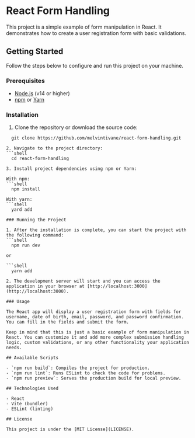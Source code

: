 # React Form Handling

This project is a simple example of form manipulation in React. It demonstrates how to create a user registration form with basic validations.

## Getting Started

Follow the steps below to configure and run this project on your machine.

### Prerequisites

- [Node.js](https://nodejs.org/) (v14 or higher)
- [npm](https://www.npmjs.com/) or [Yarn](https://yarnpkg.com/)

### Installation

1. Clone the repository or download the source code:
```shell
  git clone https://github.com/melvintivane/react-form-handling.git

2. Navigate to the project directory:
```shell
  cd react-form-handling

3. Install project dependencies using npm or Yarn:

With npm:
```shell
  npm install

With yarn:
```shell
  yard add

### Running the Project

1. After the installation is complete, you can start the project with the following command:
```shell
  npm run dev

or

```shell
  yarn add

2. The development server will start and you can access the application in your browser at [http://localhost:3000](http://localhost:3000).

### Usage

The React app will display a user registration form with fields for username, date of birth, email, password, and password confirmation. You can fill in the fields and submit the form.

Keep in mind that this is just a basic example of form manipulation in React. You can customize it and add more complex submission handling logic, custom validations, or any other functionality your application needs.

## Available Scripts

- `npm run build`: Compiles the project for production.
- `npm run lint`: Runs ESLint to check the code for problems.
- `npm run preview`: Serves the production build for local preview.

## Technologies Used

- React
- Vite (bundler)
- ESLint (linting)

## License

This project is under the [MIT License](LICENSE).
